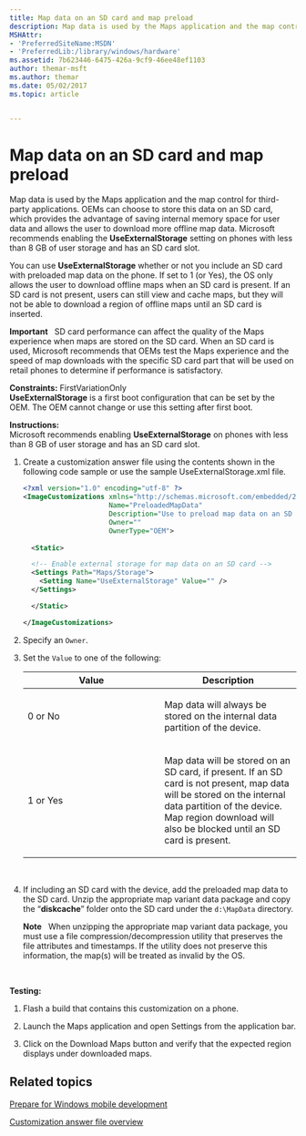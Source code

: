 ```yaml
---
title: Map data on an SD card and map preload
description: Map data is used by the Maps application and the map control for third-party applications.
MSHAttr:
- 'PreferredSiteName:MSDN'
- 'PreferredLib:/library/windows/hardware'
ms.assetid: 7b623446-6475-426a-9cf9-46ee48ef1103
author: themar-msft
ms.author: themar
ms.date: 05/02/2017
ms.topic: article


---
```


# Map data on an SD card and map preload


Map data is used by the Maps application and the map control for third-party applications. OEMs can choose to store this data on an SD card, which provides the advantage of saving internal memory space for user data and allows the user to download more offline map data. Microsoft recommends enabling the **UseExternalStorage** setting on phones with less than 8 GB of user storage and has an SD card slot.

You can use **UseExternalStorage** whether or not you include an SD card with preloaded map data on the phone. If set to 1 (or Yes), the OS only allows the user to download offline maps when an SD card is present. If an SD card is not present, users can still view and cache maps, but they will not be able to download a region of offline maps until an SD card is inserted.

**Important**  
SD card performance can affect the quality of the Maps experience when maps are stored on the SD card. When an SD card is used, Microsoft recommends that OEMs test the Maps experience and the speed of map downloads with the specific SD card part that will be used on retail phones to determine if performance is satisfactory.

<a href="" id="constraints---firstvariationonly"></a>**Constraints:** FirstVariationOnly  
**UseExternalStorage** is a first boot configuration that can be set by the OEM. The OEM cannot change or use this setting after first boot.

<a href="" id="instructions-"></a>**Instructions:**  
Microsoft recommends enabling **UseExternalStorage** on phones with less than 8 GB of user storage and has an SD card slot.

1.  Create a customization answer file using the contents shown in the following code sample or use the sample UseExternalStorage.xml file.

    ```XML
    <?xml version="1.0" encoding="utf-8" ?>
    <ImageCustomizations xmlns="http://schemas.microsoft.com/embedded/2004/10/ImageUpdate"  
                         Name="PreloadedMapData"  
                         Description="Use to preload map data on an SD card."  
                         Owner=""  
                         OwnerType="OEM"> 
      
      <Static>  

      <!-- Enable external storage for map data on an SD card -->
      <Settings Path="Maps/Storage">  
        <Setting Name="UseExternalStorage" Value="" /> 
      </Settings>

      </Static>

    </ImageCustomizations>
    ```

2.  Specify an `Owner`.

3.  Set the `Value` to one of the following:

    <table>
    <colgroup>
    <col width="50%" />
    <col width="50%" />
    </colgroup>
    <thead>
    <tr class="header">
    <th>Value</th>
    <th>Description</th>
    </tr>
    </thead>
    <tbody>
    <tr class="odd">
    <td><p>0 or No</p></td>
    <td><p>Map data will always be stored on the internal data partition of the device.</p></td>
    </tr>
    <tr class="even">
    <td><p>1 or Yes</p></td>
    <td><p>Map data will be stored on an SD card, if present. If an SD card is not present, map data will be stored on the internal data partition of the device. Map region download will also be blocked until an SD card is present.</p></td>
    </tr>
    </tbody>
    </table>

     

4.  If including an SD card with the device, add the preloaded map data to the SD card. Unzip the appropriate map variant data package and copy the “**diskcache**” folder onto the SD card under the `d:\MapData` directory.

    **Note**  
    When unzipping the appropriate map variant data package, you must use a file compression/decompression utility that preserves the file attributes and timestamps. If the utility does not preserve this information, the map(s) will be treated as invalid by the OS.

     

<a href="" id="testing-"></a>**Testing:**  
1.  Flash a build that contains this customization on a phone.

2.  Launch the Maps application and open Settings from the application bar.

3.  Click on the Download Maps button and verify that the expected region displays under downloaded maps.

## Related topics

[Prepare for Windows mobile development](https://docs.microsoft.com/en-us/windows-hardware/manufacture/mobile/preparing-for-windows-mobile-development)

[Customization answer file overview](https://docs.microsoft.com/en-us/windows-hardware/customize/mobile/mcsf/customization-answer-file)

